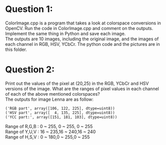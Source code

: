 # Question 1: 
ColorImage.cpp is a program that takes a look at colorspace conversions in OpenCV. Run the code in ColorImage.cpp and comment on the outputs. Implement the same thing in Python and save each image.<br />
The outputs are 10 images, including the original image, and the images of each channel in RGB, HSV, YCbCr. The python code and the pictures are in this folder.<br />
# Question 2: 

Print out the values of the pixel at (20,25) in the RGB, YCbCr and HSV versions of the image. What are the ranges of pixel values in each channel of each of the above mentioned colorspaces?<br />
The outputs for image Lenna are as follow: <br />
```
('RGB part', array([106, 122, 225], dtype=uint8))
('HSV part', array([  4, 135, 225], dtype=uint8))
('YCC part:', array([151, 181, 103], dtype=uint8))
```
Range of R,G,B : 0 ~ 255, 0 ~ 255, 0 ~ 255<br />
Range of Y,U,V : 16 ~ 235,16 ~ 240,16 ~ 240<br />
Range of H,S,V : 0 ~ 180,0 ~ 255,0 ~ 255<br />
